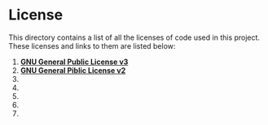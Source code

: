 # License

This directory contains a list of all the licenses of code used in this project. These licenses and links to them are listed below:

1. [**GNU General Public License v3**](https://github.com/WachterJud/qaul.net/blob/master/Licenses/GPLv3.txt)
2. [**GNU General Piblic License v2**](https://github.com/WachterJud/qaul.net/blob/master/Licenses/GPLv2.txt)
3. []()
4. []()
5. []()
6. []()
7. []()
